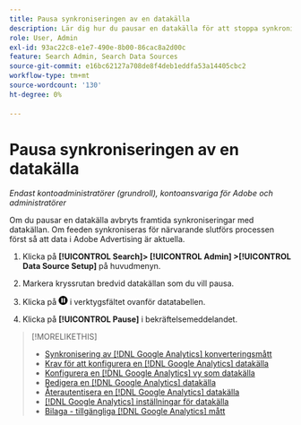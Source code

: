 ```yaml
---
title: Pausa synkroniseringen av en datakälla
description: Lär dig hur du pausar en datakälla för att stoppa synkroniseringen.
role: User, Admin
exl-id: 93ac22c8-e1e7-490e-8b00-86cac8a2d00c
feature: Search Admin, Search Data Sources
source-git-commit: e16bc62127a708de8f4deb1eddfa53a14405cbc2
workflow-type: tm+mt
source-wordcount: '130'
ht-degree: 0%

---
```


# Pausa synkroniseringen av en datakälla

*Endast kontoadministratörer (grundroll), kontoansvariga för Adobe och administratörer*

Om du pausar en datakälla avbryts framtida synkroniseringar med datakällan. Om feeden synkroniseras för närvarande slutförs processen först så att data i Adobe Advertising är aktuella.

1. Klicka på **[!UICONTROL Search]> [!UICONTROL Admin] >[!UICONTROL Data Source Setup]** på huvudmenyn.

1. Markera kryssrutan bredvid datakällan som du vill pausa.

1. Klicka på ![Paus](/help/search-social-commerce/assets/pause.png "Paus") i verktygsfältet ovanför datatabellen.

1. Klicka på **[!UICONTROL Pause]** i bekräftelsemeddelandet.

>[!MORELIKETHIS]
>
>* [Synkronisering av  [!DNL Google Analytics] konverteringsmått](data-source-about.md)
>* [Krav för att konfigurera en [!DNL Google Analytics] datakälla](data-source-prerequisites.md)
>* [Konfigurera en [!DNL Google Analytics] vy som datakälla](data-source-configure.md)
>* [Redigera en [!DNL Google Analytics] datakälla](data-source-edit.md)
>* [Återautentisera en [!DNL Google Analytics] datakälla](data-source-reauthenticate.md)
>* [[!DNL Google Analytics] inställningar för datakälla](data-source-settings.md)
>* [Bilaga - tillgängliga [!DNL Google Analytics] mått](data-source-ga-metrics.md)
